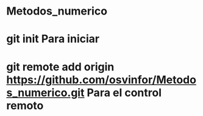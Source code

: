 # Metodos_numerico
# git init Para iniciar
# git remote add origin https://github.com/osvinfor/Metodos_numerico.git Para el control remoto
